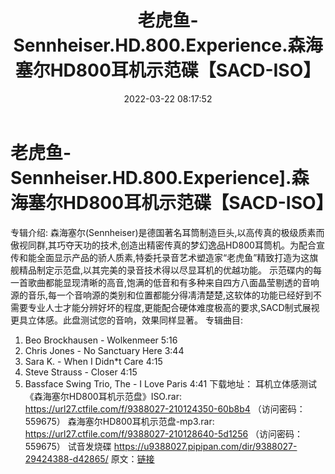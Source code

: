 ﻿---
title: 老虎鱼-Sennheiser.HD.800.Experience.森海塞尔HD800耳机示范碟【SACD-ISO】
date: 2022-03-22 08:17:52
categories: 试音碟、非卖品、发烧碟
tags: 纯音雅乐
---
# 老虎鱼-Sennheiser.HD.800.Experience].森海塞尔HD800耳机示范碟【SACD-ISO】

专辑介绍:
森海塞尔(Sennheiser)是德国著名耳筒制造巨头,以高传真的极级质素而傲视同群,其巧夺天功的技术,创造出精密传真的梦幻逸品HD800耳筒机。为配合宣传和能全面显示产品的骄人质素,特委托录音艺术塑造家“老虎鱼”精致打造为这旗舰精品制定示范盘,以其完美的录音技术得以尽显耳机的优越功能。
示范碟内的每一首歌曲都能显现清晰的高音,饱满的低音和有多种来自四方八面晶莹剔透的音响源的音乐,每一个音响源的类别和位置都能分得凊清楚楚,这软体的功能已经好到不需要专业人士才能分辨好坏的程度,更能配合硬体难度极高的要求,SACD制式展视更具立体感。此盘测试您的音响，效果同样显著。
专辑曲目:
01. Beo Brockhausen - Wolkenmeer 5:16
02. Chris Jones - No Sanctuary Here 3:44
03. Sara K. - When I Didn*t Care 4:15
04. Steve Strauss - Closer 4:15
05. Bassface Swing Trio, The - I Love Paris 4:41
下载地址：
耳机立体感测试《森海塞尔HD800耳机示范盘》ISO.rar: https://url27.ctfile.com/f/9388027-210124350-60b8b4
（访问密码：559675）
森海塞尔HD800耳机示范盘-mp3.rar: https://url27.ctfile.com/f/9388027-210128640-5d1256
（访问密码：559675）
试音发烧碟
https://u9388027.pipipan.com/dir/9388027-29424388-d42865/
原文：[链接](https://blog.sina.com.cn/s/blog_1647c7e7601030wb5.html)